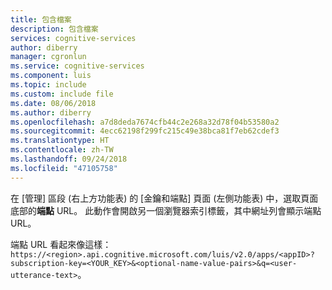 ```yaml
---
title: 包含檔案
description: 包含檔案
services: cognitive-services
author: diberry
manager: cgronlun
ms.service: cognitive-services
ms.component: luis
ms.topic: include
ms.custom: include file
ms.date: 08/06/2018
ms.author: diberry
ms.openlocfilehash: a7d8deda7674cfb44c2e268a32d78f04b53580a2
ms.sourcegitcommit: 4ecc62198f299fc215c49e38bca81f7eb62cdef3
ms.translationtype: HT
ms.contentlocale: zh-TW
ms.lasthandoff: 09/24/2018
ms.locfileid: "47105758"
---
```

在 [管理] 區段 (右上方功能表) 的 [金鑰和端點] 頁面 (左側功能表) 中，選取頁面底部的**端點** URL。 此動作會開啟另一個瀏覽器索引標籤，其中網址列會顯示端點 URL。 

端點 URL 看起來像這樣：`https://<region>.api.cognitive.microsoft.com/luis/v2.0/apps/<appID>?subscription-key=<YOUR_KEY>&<optional-name-value-pairs>&q=<user-utterance-text>`。

 